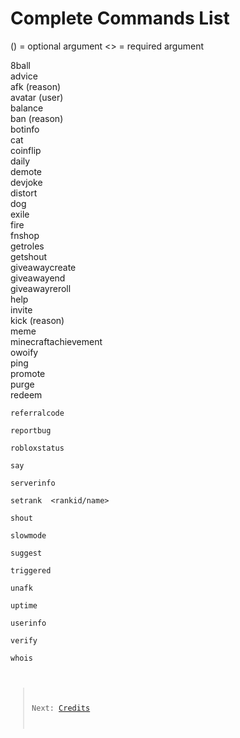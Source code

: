 # Complete Commands List
() = optional argument
<> = required argument

  8ball <question>  
  advice  
  afk (reason)   
  avatar (user)  
  balance  
  ban <user> (reason)  
  botinfo  
  cat  
  coinflip  
  daily  
  demote <user>  
  devjoke  
  distort <user> <amount>  
  dog  
  exile <user>  
  fire <user>  
  fnshop  
  getroles  
  getshout  
  giveawaycreate  
  giveawayend  
  giveawayreroll  
  help  
  invite  
  kick <user> (reason)  
  meme  
  minecraftachievement <text>  
  owoify <text>  
  ping  
  promote <user>  
  purge <amount>  
  redeem <code>  
  referralcode <user>  
  reportbug <bug>  
  robloxstatus  
  say <text>  
  serverinfo  
  setrank <user> <rankid/name>  
  shout <text>  
  slowmode <seconds>  
  suggest <suggestion>  
  triggered  
  unafk  
  uptime  
  userinfo <user>  
  verify  
  whois <user>  
  

> Next: [Credits](/credits)
